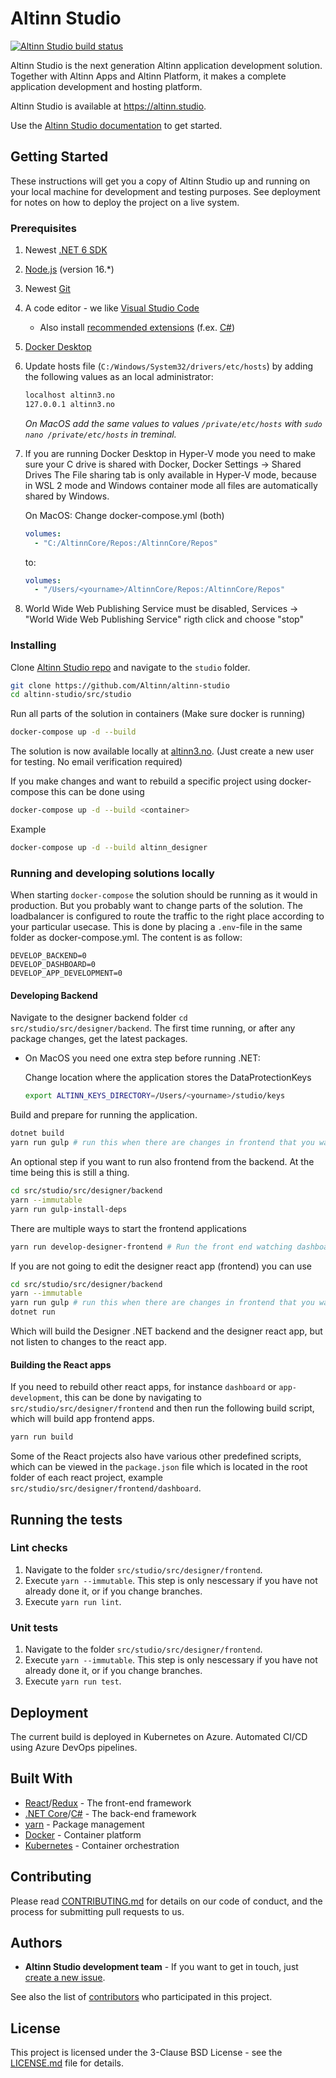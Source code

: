 # Altinn Studio

[![Altinn Studio build status](https://dev.azure.com/brreg/altinn-studio/_apis/build/status/altinn-studio-build-designer-image-v2-master?label=Altinn%20Studio)](https://dev.azure.com/brreg/altinn-studio/_build/latest?definitionId=18)

Altinn Studio is the next generation Altinn application development solution. Together with Altinn Apps and Altinn
Platform, it makes a complete application development and hosting platform.

Altinn Studio is available at <https://altinn.studio>.

Use the [Altinn Studio documentation][1] to get started.

## Getting Started

These instructions will get you a copy of Altinn Studio up and running on your local machine for development and testing
purposes. See deployment for notes on how to deploy the project on a live system.

### Prerequisites

1. Newest [.NET 6 SDK][2]
2. [Node.js][3] (version 16.\*)
3. Newest [Git][4]
4. A code editor - we like [Visual Studio Code][5]
   - Also install [recommended extensions][6] (f.ex. [C#][7])
5. [Docker Desktop][8]
6. Update hosts file (`C:/Windows/System32/drivers/etc/hosts`) by adding the following values as an local administrator:
   ```txt
   localhost altinn3.no
   127.0.0.1 altinn3.no
   ```
   _On MacOS add the same values to values `/private/etc/hosts` with `sudo nano /private/etc/hosts` in treminal._
7. If you are running Docker Desktop in Hyper-V mode you need to make sure your C drive is shared with Docker, Docker
   Settings -> Shared Drives The File sharing tab is only available in Hyper-V mode, because in WSL 2 mode and Windows
   container mode all files are automatically shared by Windows.

   On MacOS: Change docker-compose.yml (both)
   ```yaml
   volumes:
     - "C:/AltinnCore/Repos:/AltinnCore/Repos"
   ```
   to:
   ```yaml
   volumes:
     - "/Users/<yourname>/AltinnCore/Repos:/AltinnCore/Repos"
   ```
8. World Wide Web Publishing Service must be disabled, Services -> "World Wide Web Publishing Service" rigth click and
   choose "stop"

### Installing

Clone [Altinn Studio repo][9] and navigate to the `studio` folder.

```bash
git clone https://github.com/Altinn/altinn-studio
cd altinn-studio/src/studio
```

Run all parts of the solution in containers (Make sure docker is running)

```bash
docker-compose up -d --build
```

The solution is now available locally at [altinn3.no](http://altinn3.no). (Just create a new user for testing. No email
verification required)

If you make changes and want to rebuild a specific project using docker-compose this can be done using

```bash
docker-compose up -d --build <container>
```

Example

```bash
docker-compose up -d --build altinn_designer
```

### Running and developing solutions locally

When starting `docker-compose` the solution should be running as it would in production. But you probably want to change
parts of the solution. The loadbalancer is configured to route the traffic to the right place according to your
particular usecase. This is done by placing a `.env`-file in the same folder as docker-compose.yml. The content is as
follow:

```text
DEVELOP_BACKEND=0
DEVELOP_DASHBOARD=0
DEVELOP_APP_DEVELOPMENT=0
```

#### Developing Backend

Navigate to the designer backend folder `cd src/studio/src/designer/backend`. The first time running, or after any package changes, get the latest packages.

- On MacOS you need one extra step before running .NET:

  Change location where the application stores the DataProtectionKeys
   ```bash
   export ALTINN_KEYS_DIRECTORY=/Users/<yourname>/studio/keys
   ```

Build and prepare for running the application.

```bash
dotnet build
yarn run gulp # run this when there are changes in frontend that you want to serve from backend
```

An optional step if you want to run also frontend from the backend. At the time being this is still a thing.

```bash
cd src/studio/src/designer/backend
yarn --immutable
yarn run gulp-install-deps
```

There are multiple ways to start the frontend applications

```bash
yarn run develop-designer-frontend # Run the front end watching dashboard
```

If you are not going to edit the designer react app (frontend) you can use

```bash
cd src/studio/src/designer/backend
yarn --immutable
yarn run gulp # run this when there are changes in frontend that you want to serve from backend
dotnet run
```

Which will build the Designer .NET backend and the designer react app, but not listen to changes to the react app.

#### Building the React apps

If you need to rebuild other react apps, for instance `dashboard` or `app-development`, this can be done by navigating
to `src/studio/src/designer/frontend` and then run the following build script, which will build app frontend apps.

```bash
yarn run build
```

Some of the React projects also have various other predefined scripts, which can be viewed in the `package.json` file
which is located in the root folder of each react project, example `src/studio/src/designer/frontend/dashboard`.

## Running the tests

### Lint checks

1. Navigate to the folder `src/studio/src/designer/frontend`.
2. Execute `yarn --immutable`. This step is only nescessary if you have not already done it, or if you change branches.
3. Execute `yarn run lint`.

### Unit tests

1. Navigate to the folder `src/studio/src/designer/frontend`.
2. Execute `yarn --immutable`. This step is only nescessary if you have not already done it, or if you change branches.
3. Execute `yarn run test`.

## Deployment

The current build is deployed in Kubernetes on Azure. Automated CI/CD using Azure DevOps pipelines.

## Built With

- [React][11]/[Redux][12] - The front-end framework
- [.NET Core][13]/[C#][14] - The
  back-end framework
- [yarn][15] - Package management
- [Docker][16] - Container platform
- [Kubernetes][17] - Container orchestration

## Contributing

Please read [CONTRIBUTING.md](../../CONTRIBUTING.md) for details on our code of conduct, and the process for submitting
pull requests to us.

## Authors

- **Altinn Studio development team** - If you want to get in touch, just [create a new issue][18].

See also the list of [contributors][19] who participated in
this project.

## License

This project is licensed under the 3-Clause BSD License - see the [LICENSE.md](LICENSE.md) file for details.

[1]: https://docs.altinn.studio/
[2]: https://dotnet.microsoft.com/download/dotnet/6.0
[3]: https://nodejs.org
[4]: https://git-scm.com/downloads
[5]: https://code.visualstudio.com/Download
[6]: https://code.visualstudio.com/docs/editor/extension-gallery#_workspace-recommended-extensions
[7]: https://marketplace.visualstudio.com/items?itemName=ms-vscode.csharp
[8]: https://www.docker.com/products/docker-desktop
[9]: https://github.com/Altinn/altinn-studio
[10]: http://altinn3.no
[11]: https://reactjs.org/
[12]: https://redux.js.org/
[13]: https://docs.microsoft.com/en-us/dotnet/core/
[14]: https://docs.microsoft.com/en-us/dotnet/csharp/
[15]: https://yarnpkg.com/
[16]: https://www.docker.com/
[17]: https://kubernetes.io/
[18]: https://github.com/Altinn/altinn-studio/issues/new
[19]: https://github.com/Altinn/altinn-studio/graphs/contributors
